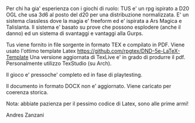 Per chi ha gia' esperienza con i giochi di ruolo: TUS e' un rpg ispirato a D20 OGL che usa 3d6 al posto del d20 per una distribuzione normalizzata. E' un sistema classless dove la magia e' freeform ed e' ispirata a Ars Magica e Talislanta. Il sistema e' basato su prove che possono esplodere (anche il danno) ed un sistema di svantaggi e vantaggi alla Gurps. 

Tus viene fornito in file sorgente in formato TEX e compilato in PDF.
Viene usato l'ottimo template Latex https://github.com/rpgtex/DND-5e-LaTeX-Template
Una versione aggiornata di TexLive e' in grado di produrre il pdf. Personalmente utilizzo TexStudio (su Arch).

Il gioco e' pressoche' completo ed in fase di playtesting.

Il documento in formato DOCX non e' aggiornato. Viene caricato per coerenza storica.

Nota: abbiate pazienza per il pessimo codice di Latex, sono alle prime armi!

Andres Zanzani
